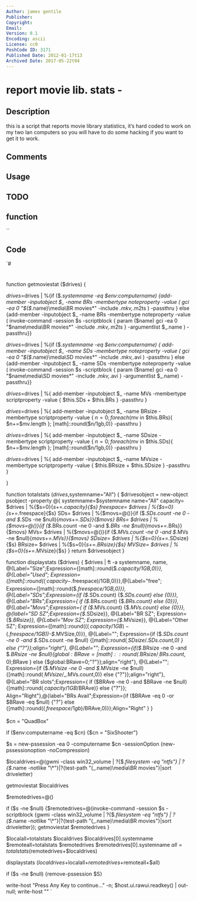 ```yaml
---
Author: james gentile
Publisher: 
Copyright: 
Email: 
Version: 0.1
Encoding: ascii
License: cc0
PoshCode ID: 3171
Published Date: 2012-01-17t13
Archived Date: 2017-05-22t04
---
```


# report movie lib. stats - 

## Description

this is a script that reports movie library statistics, it’s hard coded to work on my two lan computers so you will have to do some hacking if you want to get it to work.

## Comments



## Usage



## TODO



## function

``

## Code

`#
 #
 function getmoviestat ($drives) { 
 
 $drives=$drives | %{if ($_.systemname -eq $env:computername) {add-member -inputobject $_ -name BRs -membertype noteproperty -value ( gci -ea 0 "$($_.name)\media\BR movies\*" -include *.mkv,*.m2ts  ) -passthru } else {add-member -inputobject $_ -name BRs -membertype noteproperty -value ( invoke-command -session $s -scriptblock { param ($name) gci -ea 0 "$name\media\BR movies\*" -include *.mkv,*.m2ts } -argumentlist $_.name ) -passthru}}
 
 $drives=$drives | %{if ($_.systemname -eq $env:computername) { add-member -inputobject $_ -name SDs -membertype noteproperty -value ( gci -ea 0 "$($_.name)\media\SD movies\*" -include *.mkv,*.avi  ) -passthru } else {add-member -inputobject $_ -name SDs -membertype noteproperty -value ( invoke-command -session $s -scriptblock { param ($name) gci -ea 0 "$name\media\SD movies\*" -include *.mkv,*.avi } -argumentlist $_.name) -passthru}}
 
 $drives=$drives | %{ add-member -inputobject $_ -name MVs -membertype scriptproperty -value { $this.SDs + $this.BRs }  -passthru }
 
 $drives=$drives | %{ add-member -inputobject $_ -name BRsize -membertype scriptproperty -value { $n=0;foreach($mv in $this.BRs){ $n+=$mv.length }; [math]::round($n/1gb,0)}  -passthru }
 
 $drives=$drives | %{ add-member -inputobject $_ -name SDsize -membertype scriptproperty -value { $n=0;foreach($mv in $this.SDs){ $n+=$mv.length }; [math]::round($n/1gb,0)}  -passthru }
 
 $drives=$drives | %{ add-member -inputobject $_ -name MVsize -membertype scriptproperty -value { $this.BRsize + $this.SDsize }  -passthru }
 
 }
 
 function totalstats ($drives,$systemname="All") {
     $drivesobject = new-object psobject -property @{
         systemname=$systemname
         name="All"
         capacity=  $drives | %{$s=0}{$s+=$_.capacity}{$s}
         freespace= $drives | %{$s=0}{$s+=$_.freespace}{$s}
         SDs=       $drives | %{$movs=@()}{if ($_.SDs.count -ne 0 -and $_.SDs -ne $null){$movs+=$_.SDs}}{$movs}
         BRs=       $drives | %{$movs=@()}{if ($_.BRs.count -ne 0 -and $_.BRs -ne $null){$movs+=$_.BRs}}{$movs}
         MVs=       $drives | %{$movs=@()}{if ($_.MVs.count -ne 0 -and $_.MVs -ne $null){$movs+=$_.MVs}}{$movs}
         SDsize=    $drives | %{$s=0}{$s+=$_.SDsize}{$s}
         BRsize=    $drives | %{$s=0}{$s+=$_.BRsize}{$s}
         MVSize=    $drives | %{$s=0}{$s+=$_.MVsize}{$s}
     }
         return $drivesobject
 }
 
 function displaystats ($drives) {
 $drives | ft -a systemname, name, @{Label="Size";Expression={[math]::round($_.capacity/1GB,0)}}, @{Label="Used"; Expression={[math]::round(($_.capacity-$_.freespace)/1GB,0)}},@{Label="free"; Expression={[math]::round($_.freespace/1GB,0)}}, @{Label="SDs";Expression={if ($_.SDs.count) {$_.SDs.count} else {0}}}, @{Label="BRs";Expression={ if ($_.BRs.count) {$_.BRs.count} else {0}}}, @{Label="Movs";Expression={ if ($_.MVs.count) {$_.MVs.count} else {0}}}, @{label="SD SZ";Expression={$_.SDsize}}, @{Label="BR SZ"; Expression={$_.BRsize}}, @{Label="Mov SZ"; Expression={$_.MVsize}}, @{Label="Other SZ"; Expression={[math]::round((($_.capacity/1GB)-($_.freespace/1GB))-$_.MVSize,0)}}, @{Label="<SDs>"; Expression={if ($_.SDs.count -ne 0 -and $_.SDs.count -ne $null) {[math]::round($_.SDsize/$_.SDs.count,0) } else {"?"}};align="right"}, @{Label="<BRs>"; Expression={if($_.BRsize -ne 0 -and $_.BRsize -ne $null){$global:BRave=[math]::round($_.BRsize/$_.BRs.count,0);$BRave } else {$global:BRave=0;"?"}};align="right"}, @{Label="<Movs>"; Expression={if ($_.MVsize -ne 0 -and $_.MVsize -ne $null) {[math]::round($_.MVsize/$_.MVs.count,0)} else {"?"}};align="right"}, @{Label="BR slots";Expression={ if ($BRAve -ne 0 -and $BRave -ne $null) {[math]::round($_.capacity/1GB/$BRAve)} else {"?"}}; Align="Right"},@{label="BRs Avail";Expression={if ($BRAve -eq 0 -or $BRave -eq $null) {"?"} else {[math]::round(($_.freespace/1gb)/$BRAve,0)}};Align="Right" }
 }
 
 $cn = "QuadBox"
 
 if ($env:computername -eq $cn) {$cn = "SixShooter"}
 
 $s = new-pssession -ea 0 -computername $cn -sessionOption (new-pssessionoption -noCompression)
 
 $localdrives=@(gwmi -class win32_volume | ?{$_.filesystem -eq "ntfs"} | ?{$_.name -notlike "\\*"}|?{test-path "$($_.name)\media\BR movies"}|sort driveletter)
 
 getmoviestat $localdrives
 
 $remotedrives=@()
 
 if ($s -ne $null) {$remotedrives=@(invoke-command -session $s -scriptblock {gwmi -class win32_volume | ?{$_.filesystem -eq "ntfs"} | ?{$_.name -notlike "\\*"}|?{test-path "$($_.name)\media\BR movies"}|sort driveletter}); getmoviestat $remotedrives }
 
 $localall=totalstats $localdrives $localdrives[0].systemname
 $remoteall=totalstats $remotedrives $remotedrives[0].systemname
 $all=totalstats ($remotedrives+$localdrives)
 
 displaystats ($localdrives+$localall+$remotedrives+$remoteall+$all)
 
 
 if ($s -ne $null) {remove-pssession $S}
 
 write-host "Press Any Key to continue..." -n; $host.ui.rawui.readkey() | out-null; write-host ""
`

